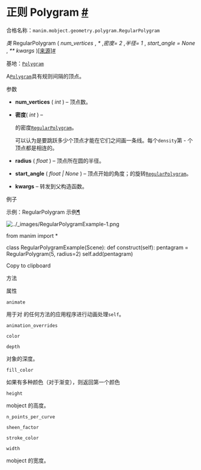 # 正则 Polygram [#](#regularpolygram "此标题的固定链接")

合格名称：`manim.mobject.geometry.polygram.RegularPolygram`

_类_ RegularPolygram ( _num_vertices_ , _\*_ ,_密度= 2_ ,_半径= 1_ , _start_angle = None_ , _\*\* kwargs_ )[\[来源\]](../_modules/manim/mobject/geometry/polygram.html#RegularPolygram)[#](#manim.mobject.geometry.polygram.RegularPolygram "此定义的固定链接")

基地：[`Polygram`](manim.mobject.geometry.polygram.Polygram.html#manim.mobject.geometry.polygram.Polygram "manim.mobject.geometry.polygram.Polygram")

A[`Polygram`](manim.mobject.geometry.polygram.Polygram.html#manim.mobject.geometry.polygram.Polygram "manim.mobject.geometry.polygram.Polygram")具有规则间隔的顶点。

参数

- **num_vertices** ( _int_ ) – 顶点数。
- **密度**( _int_ ) –

  的密度[`RegularPolygram`](#manim.mobject.geometry.polygram.RegularPolygram "manim.mobject.geometry.polygram.RegularPolygram")。

  可以认为是要跳跃多少个顶点才能在它们之间画一条线。每个`density`第 \- 个顶点都是相连的。

- **radius** ( _float_ ) – 顶点所在圆的半径。
- **start_angle** ( _float_ _|_ _None_ ) – 顶点开始的角度；的旋转[`RegularPolygram`](#manim.mobject.geometry.polygram.RegularPolygram "manim.mobject.geometry.polygram.RegularPolygram")。
- **kwargs** – 转发到父构造函数。

例子

示例：RegularPolygram 示例[¶](#regularpolygramexample)

![../_images/RegularPolygramExample-1.png](../_images/RegularPolygramExample-1.png)

from manim import \*

class RegularPolygramExample(Scene):
def construct(self):
pentagram = RegularPolygram(5, radius=2)
self.add(pentagram)

Copy to clipboard

方法

属性

`animate`

用于对 的任何方法的应用程序进行动画处理`self`。

`animation_overrides`

`color`

`depth`

对象的深度。

`fill_color`

如果有多种颜色（对于渐变），则返回第一个颜色

`height`

mobject 的高度。

`n_points_per_curve`

`sheen_factor`

`stroke_color`

`width`

mobject 的宽度。
